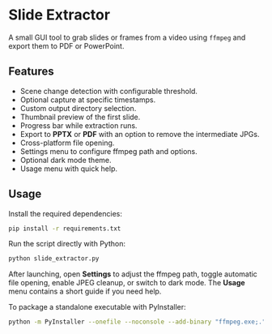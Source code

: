 # Slide Extractor

A small GUI tool to grab slides or frames from a video using `ffmpeg` and
export them to PDF or PowerPoint.

## Features

- Scene change detection with configurable threshold.
- Optional capture at specific timestamps.
- Custom output directory selection.
- Thumbnail preview of the first slide.
- Progress bar while extraction runs.
- Export to **PPTX** or **PDF** with an option to remove the intermediate JPGs.
- Cross-platform file opening.
- Settings menu to configure ffmpeg path and options.
- Optional dark mode theme.
- Usage menu with quick help.

## Usage

Install the required dependencies:

```bash
pip install -r requirements.txt
```

Run the script directly with Python:

```bash
python slide_extractor.py
```

After launching, open **Settings** to adjust the ffmpeg path, toggle automatic
file opening, enable JPEG cleanup, or switch to dark mode. The **Usage** menu
contains a short guide if you need help.

To package a standalone executable with PyInstaller:

```bash
python -m PyInstaller --onefile --noconsole --add-binary "ffmpeg.exe;." slide_extractor.py
```

